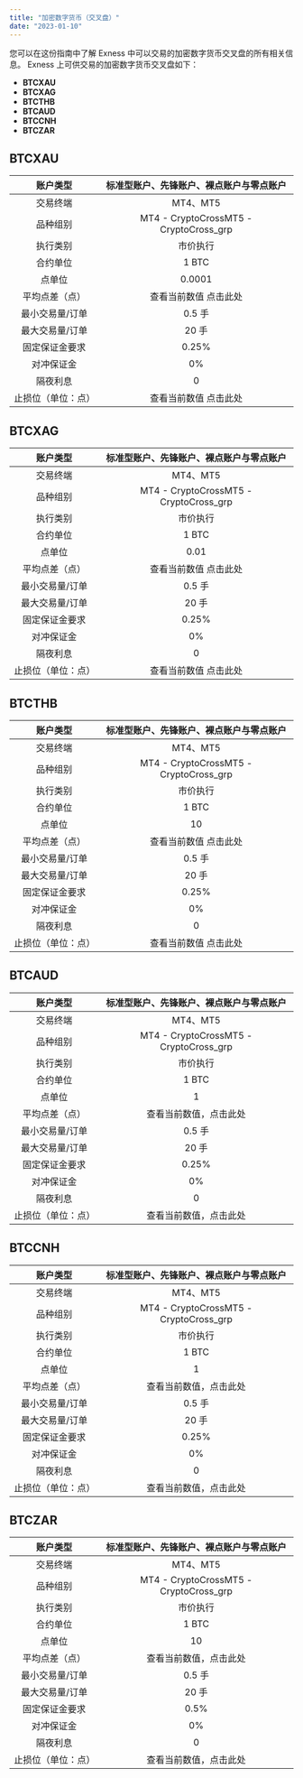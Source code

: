 ```yaml
---
title: "加密数字货币（交叉盘）"
date: "2023-01-10"
---
```


您可以在这份指南中了解 Exness 中可以交易的加密数字货币交叉盘的所有相关信息。 Exness 上可供交易的加密数字货币交叉盘如下：

- **BTCXAU**
- **BTCXAG**
- **BTCTHB**
- **BTCAUD**
- **BTCCNH**
- **BTCZAR**

## BTCXAU

| 账户类型| 标准型账户、先锋账户、裸点账户与零点账户 |
|:----:|:----:|
| 交易终端| MT4、MT5  |
| 品种组别| MT4 - CryptoCrossMT5 - CryptoCross_grp |
| 执行类别| 市价执行|
| 合约单位| 1 BTC |
| 点单位 | 0.0001|
| 平均点差（点）| 查看当前数值 点击此处 |
| 最小交易量/订单  | 0.5 手 |
| 最大交易量/订单  | 20 手|
| 固定保证金要求| 0.25% |
| 对冲保证金| 0% |
| 隔夜利息| 0  |
| 止损位（单位：点） | 查看当前数值 点击此处 |


## BTCXAG

| 账户类型| 标准型账户、先锋账户、裸点账户与零点账户 |
|:----:|:----:|
| 交易终端| MT4、MT5  |
| 品种组别| MT4 - CryptoCrossMT5 - CryptoCross_grp |
| 执行类别| 市价执行|
| 合约单位| 1 BTC |
| 点单位 | 0.01|
| 平均点差（点）| 查看当前数值 点击此处 |
| 最小交易量/订单  | 0.5 手 |
| 最大交易量/订单  | 20 手|
| 固定保证金要求| 0.25% |
| 对冲保证金| 0% |
| 隔夜利息| 0  |
| 止损位（单位：点） | 查看当前数值 点击此处 |


## BTCTHB

| 账户类型| 标准型账户、先锋账户、裸点账户与零点账户 |
|:----:|:----:|
| 交易终端| MT4、MT5  |
| 品种组别| MT4 - CryptoCrossMT5 - CryptoCross_grp |
| 执行类别| 市价执行|
| 合约单位| 1 BTC |
| 点单位 | 10 |
| 平均点差（点）| 查看当前数值 点击此处 |
| 最小交易量/订单  | 0.5 手 |
| 最大交易量/订单  | 20 手|
| 固定保证金要求| 0.25% |
| 对冲保证金| 0% |
| 隔夜利息| 0  |
| 止损位（单位：点） | 查看当前数值 点击此处 |


## BTCAUD

| 账户类型| 标准型账户、先锋账户、裸点账户与零点账户 |
|:----:|:----:|
| 交易终端| MT4、MT5  |
| 品种组别| MT4 - CryptoCrossMT5 - CryptoCross_grp |
| 执行类别| 市价执行|
| 合约单位| 1 BTC |
| 点单位 | 1  |
| 平均点差（点）| 查看当前数值，点击此处 |
| 最小交易量/订单  | 0.5 手 |
| 最大交易量/订单  | 20 手|
| 固定保证金要求| 0.25% |
| 对冲保证金| 0% |
| 隔夜利息| 0  |
| 止损位（单位：点） | 查看当前数值，点击此处 |


## BTCCNH

| 账户类型| 标准型账户、先锋账户、裸点账户与零点账户 |
|:----:|:----:|
| 交易终端| MT4、MT5  |
| 品种组别| MT4 - CryptoCrossMT5 - CryptoCross_grp |
| 执行类别| 市价执行|
| 合约单位| 1 BTC |
| 点单位 | 1  |
| 平均点差（点）| 查看当前数值，点击此处 |
| 最小交易量/订单  | 0.5 手 |
| 最大交易量/订单  | 20 手|
| 固定保证金要求| 0.25% |
| 对冲保证金| 0% |
| 隔夜利息| 0  |
| 止损位（单位：点） | 查看当前数值，点击此处 |


## BTCZAR

| 账户类型| 标准型账户、先锋账户、裸点账户与零点账户 |
|:----:|:----:|
| 交易终端| MT4、MT5  |
| 品种组别| MT4 - CryptoCrossMT5 - CryptoCross_grp |
| 执行类别| 市价执行|
| 合约单位| 1 BTC |
| 点单位 | 10 |
| 平均点差（点）| 查看当前数值，点击此处 |
| 最小交易量/订单  | 0.5 手 |
| 最大交易量/订单  | 20 手|
| 固定保证金要求| 0.5%|
| 对冲保证金| 0% |
| 隔夜利息| 0  |
| 止损位（单位：点） | 查看当前数值，点击此处 |

